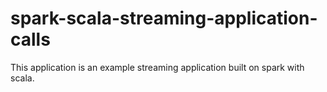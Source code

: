 # spark-scala-streaming-application-calls
This application is an example streaming application built on spark with scala.
